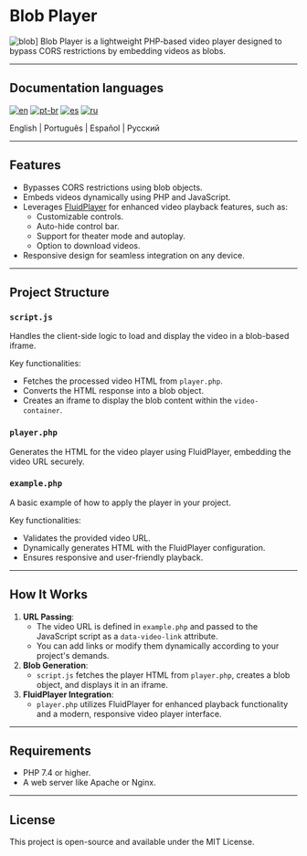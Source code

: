 
# Blob Player
![blob](https://i.imgur.com/uxPvDst.png)]
Blob Player is a lightweight PHP-based video player designed to bypass CORS restrictions by embedding videos as blobs.

---

## Documentation languages

[![en](https://img.shields.io/badge/lang-en-red.svg)](#) 
[![pt-br](https://img.shields.io/badge/lang-pt--br-green.svg)](#) 
[![es](https://img.shields.io/badge/lang-es-yellow.svg)](#) 
[![ru](https://img.shields.io/badge/lang-ru-blue.svg)](#) 

English | Português | Español | Русский

---

## Features
- Bypasses CORS restrictions using blob objects.
- Embeds videos dynamically using PHP and JavaScript.
- Leverages [FluidPlayer](https://github.com/fluid-player/fluid-player) for enhanced video playback features, such as:
  - Customizable controls.
  - Auto-hide control bar.
  - Support for theater mode and autoplay.
  - Option to download videos.
- Responsive design for seamless integration on any device.

---

## Project Structure

### `script.js`
Handles the client-side logic to load and display the video in a blob-based iframe.

Key functionalities:
- Fetches the processed video HTML from `player.php`.
- Converts the HTML response into a blob object.
- Creates an iframe to display the blob content within the `video-container`.

### `player.php`
Generates the HTML for the video player using FluidPlayer, embedding the video URL securely.

### `example.php`
A basic example of how to apply the player in your project.

Key functionalities:
- Validates the provided video URL.
- Dynamically generates HTML with the FluidPlayer configuration.
- Ensures responsive and user-friendly playback.

---

## How It Works
1. **URL Passing**:
   - The video URL is defined in `example.php` and passed to the JavaScript script as a `data-video-link` attribute.
   - You can add links or modify them dynamically according to your project's demands.
2. **Blob Generation**:
   - `script.js` fetches the player HTML from `player.php`, creates a blob object, and displays it in an iframe.
3. **FluidPlayer Integration**:
   - `player.php` utilizes FluidPlayer for enhanced playback functionality and a modern, responsive video player interface.

---

## Requirements
- PHP 7.4 or higher.
- A web server like Apache or Nginx.

---

## License
This project is open-source and available under the MIT License.
